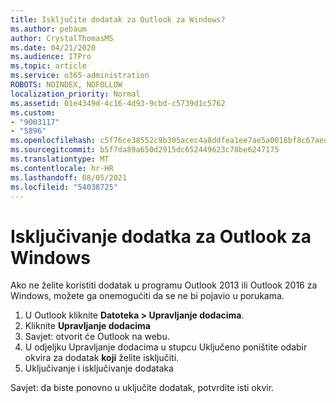 ```yaml
---
title: Isključite dodatak za Outlook za Windows?
ms.author: pebaum
author: CrystalThomasMS
ms.date: 04/21/2020
ms.audience: ITPro
ms.topic: article
ms.service: o365-administration
ROBOTS: NOINDEX, NOFOLLOW
localization_priority: Normal
ms.assetid: 01e4349d-4c16-4d93-9cbd-c5739d1c5762
ms.custom:
- "9003117"
- "5896"
ms.openlocfilehash: c5f76ce38552c9b305acec4a8ddfea1ee7ae5a0016bf8c67aed1d7e7c2c3449b
ms.sourcegitcommit: b5f7da89a650d2915dc652449623c78be6247175
ms.translationtype: MT
ms.contentlocale: hr-HR
ms.lasthandoff: 08/05/2021
ms.locfileid: "54038725"
---
```

# <a name="turn-an-add-in-off-for-outlook-for-windows"></a>Isključivanje dodatka za Outlook za Windows

Ako ne želite koristiti dodatak u programu Outlook 2013 ili Outlook 2016 za Windows, možete ga onemogućiti da se ne bi pojavio u porukama.  

1. U Outlook kliknite **Datoteka > Upravljanje dodacima**.
2. Kliknite  **Upravljanje dodacima**
3. Savjet: otvorit će Outlook na webu.
4. U odjeljku Upravljanje dodacima u stupcu Uključeno poništite odabir okvira za dodatak **koji**  želite isključiti.
5. Uključivanje i isključivanje dodataka

Savjet: da biste ponovno u uključite dodatak, potvrdite isti okvir.
